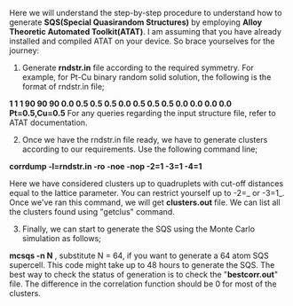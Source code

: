 Here we will understand the step-by-step procedure to understand how to generate **SQS(Special Quasirandom Structures)** by employing **Alloy Theoretic
Automated Toolkit(ATAT)**. I am assuming that you have already installed and compiled ATAT on your device. So brace yourselves for the journey:
1) Generate **rndstr.in** file according to the required symmetry. For example, for Pt-Cu binary random solid solution, the following is the format of
rndstr.in file;

**1 1 1 90 90 90 
0.0 0.5 0.5
0.5 0.0 0.5 
0.5 0.5 0.0 
0.0 0.0 0.0 Pt=0.5,Cu=0.5**
For any queries regarding the input structure file, refer to ATAT documentation.

2) Once we have the rndstr.in file ready, we have to generate clusters according to our requirements. Use the following command line; 

**corrdump -l=rndstr.in -ro -noe -nop -2=1 -3=1 -4=1**

Here we have considered clusters up to quadruplets with cut-off distances equal to the lattice parameter. You can restrict yourself up to -2=_ or -3=1_.
Once we've ran this command, we will get **clusters.out** file. We can list all the clusters found using "getclus" command.

3) Finally, we can start to generate the SQS using the Monte Carlo simulation as follows;

**mcsqs -n N**
, substitute N = 64, if you want to generate a 64 atom SQS supercell. This code might take up to 48 hours to generate the SQS. The best way to check
the status of generation is to check the "**bestcorr.out**" file. The difference in the correlation function should be 0 for most of the clusters. 
